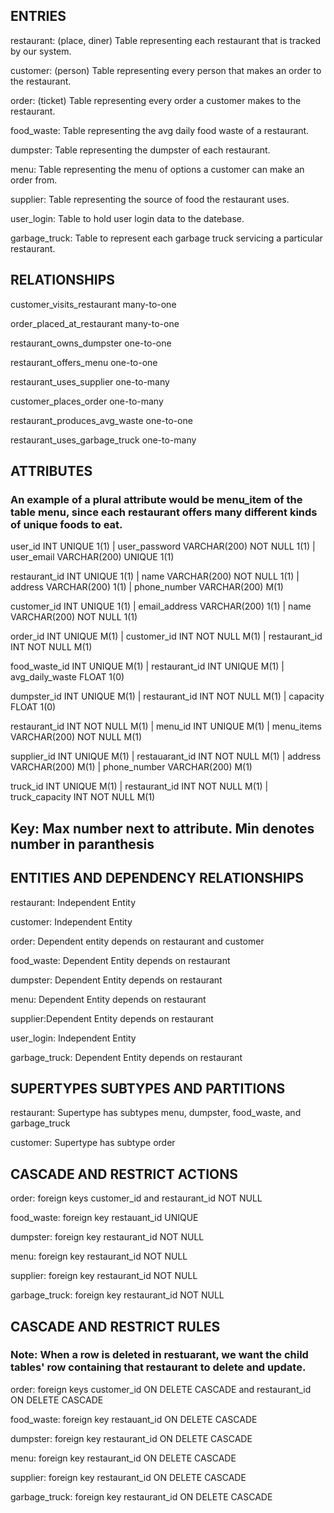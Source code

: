 ENTRIES  
----------
restaurant: (place, diner)
  Table representing each restaurant that is tracked by our system.
 
customer: (person)
  Table representing every person that makes an order to the restaurant.
  
order: (ticket)
  Table representing every order a customer makes to the restaurant. 
  
food_waste: 
  Table representing the avg daily food waste of a restaurant.
  
dumpster: 
  Table representing the dumpster of each restaurant.
  
menu: 
  Table representing the menu of options a customer can make an order from. 
  
supplier:
  Table representing the source of food the restaurant uses.
  
user_login: 
  Table to hold user login data to the datebase.
  
garbage_truck:
  Table to represent each garbage truck servicing a particular restaurant.
  
RELATIONSHIPS
-------
customer_visits_restaurant many-to-one

order_placed_at_restaurant many-to-one

restaurant_owns_dumpster   one-to-one

restaurant_offers_menu     one-to-one

restaurant_uses_supplier   one-to-many

customer_places_order      one-to-many

restaurant_produces_avg_waste  one-to-one

restaurant_uses_garbage_truck one-to-many

ATTRIBUTES
-------

### An example of a plural attribute would be menu_item of the table menu, since each restaurant offers many different kinds of unique foods to eat.

user_id INT UNIQUE 1(1) |
user_password VARCHAR(200) NOT NULL 1(1) |
user_email VARCHAR(200) UNIQUE 1(1) 

restaurant_id INT UNIQUE 1(1) |
name VARCHAR(200) NOT NULL 1(1) |
address VARCHAR(200) 1(1) |
phone_number VARCHAR(200) M(1) 

customer_id INT UNIQUE 1(1) |
email_address VARCHAR(200) 1(1) |
name VARCHAR(200) NOT NULL 1(1) 

order_id INT UNIQUE  M(1) |
customer_id INT NOT NULL  M(1) |
restaurant_id INT NOT NULL  M(1) 

food_waste_id INT UNIQUE M(1) |
restaurant_id INT UNIQUE M(1) |
avg_daily_waste FLOAT 1(0) 

dumpster_id INT UNIQUE M(1) |
restaurant_id INT NOT NULL M(1) |
capacity FLOAT 1(0) 

restaurant_id INT NOT NULL M(1) |
menu_id INT UNIQUE M(1) |
menu_items VARCHAR(200) NOT NULL M(1) 

supplier_id INT UNIQUE M(1) |
restauarant_id INT NOT NULL M(1) |
address VARCHAR(200) M(1) |
phone_number VARCHAR(200) M(1) 

truck_id INT UNIQUE M(1) |
restaurant_id INT NOT NULL M(1) |
truck_capacity INT NOT NULL M(1)




Key: Max number next to attribute. Min denotes number in paranthesis
-------

## ENTITIES AND DEPENDENCY RELATIONSHIPS

restaurant: Independent Entity
 
customer: Independent Entity
  
order: Dependent entity depends on restaurant and customer 
  
food_waste: Dependent Entity depends on restaurant
  
dumpster: Dependent Entity depends on restaurant
  
menu: Dependent Entity depends on restaurant
  
supplier:Dependent Entity depends on restaurant
  
user_login: Independent Entity

garbage_truck: Dependent Entity depends on restaurant
  
## SUPERTYPES SUBTYPES AND PARTITIONS

restaurant: Supertype has subtypes menu, dumpster, food_waste, and garbage_truck

customer: Supertype has subtype order

## CASCADE AND RESTRICT ACTIONS

order: foreign keys customer_id and restaurant_id NOT NULL
  
food_waste: foreign key restauant_id UNIQUE
  
dumpster: foreign key restaurant_id NOT NULL
  
menu: foreign key restaurant_id NOT NULL
  
supplier: foreign key restaurant_id NOT NULL

garbage_truck: foreign key restaurant_id NOT NULL

## CASCADE AND RESTRICT RULES

### Note: When a row is deleted in restuarant, we want the child tables' row containing that restaurant to delete and update.

order: foreign keys customer_id ON DELETE CASCADE and restaurant_id ON DELETE CASCADE

food_waste: foreign key restauant_id ON DELETE CASCADE
  
dumpster: foreign key restaurant_id ON DELETE CASCADE
  
menu: foreign key restaurant_id ON DELETE CASCADE
  
supplier: foreign key restaurant_id ON DELETE CASCADE

garbage_truck: foreign key restaurant_id ON DELETE CASCADE




